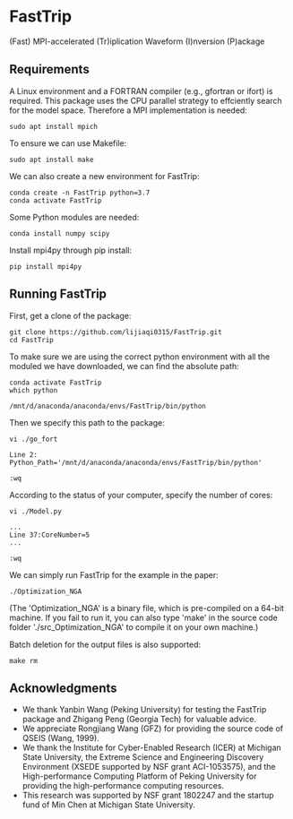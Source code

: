 # FastTrip
(Fast) MPI-accelerated (Tr)iplication Waveform (I)nversion (P)ackage

## Requirements
A Linux environment and a FORTRAN compiler (e.g., gfortran or ifort) is required.
This package uses the CPU parallel strategy to effciently search for the model space. Therefore a MPI implementation is needed:
```
sudo apt install mpich
```

To ensure we can use Makefile:
```
sudo apt install make
```

We can also create a new environment for FastTrip:
```
conda create -n FastTrip python=3.7
conda activate FastTrip
```

Some Python modules are needed:
```
conda install numpy scipy
```

Install mpi4py through pip install:
```
pip install mpi4py
```

## Running FastTrip
First, get a clone of the package:
```
git clone https://github.com/lijiaqi0315/FastTrip.git
cd FastTrip
```
To make sure we are using the correct python environment with all the moduled we have downloaded, we can find the absolute path:
```
conda activate FastTrip
which python

/mnt/d/anaconda/anaconda/envs/FastTrip/bin/python
```
Then we specify this path to the package:
```
vi ./go_fort

Line 2: Python_Path='/mnt/d/anaconda/anaconda/envs/FastTrip/bin/python'

:wq
```

According to the status of your computer, specify the number of cores:
```
vi ./Model.py

...
Line 37:CoreNumber=5
...

:wq
```

We can simply run FastTrip for the example in the paper:
```
./Optimization_NGA
```
(The 'Optimization_NGA' is a binary file, which is pre-compiled on a 64-bit machine. If you fail to run it, you can also type 'make' in the source code folder './src_Optimization_NGA' to compile it on your own machine.)


Batch deletion for the output files is also supported:
```
make rm
```

## Acknowledgments

* We thank Yanbin Wang (Peking University) for testing the FastTrip package and Zhigang Peng (Georgia Tech) for valuable advice.
* We appreciate Rongjiang Wang (GFZ) for providing the source code of QSEIS (Wang, 1999).
* We thank the Institute for Cyber-Enabled Research (ICER) at Michigan State University, the Extreme Science and Engineering Discovery Environment (XSEDE supported by NSF grant ACI-1053575), and the High-performance Computing Platform of Peking University for providing the high-performance computing resources.
* This research was supported by NSF grant 1802247 and the startup fund of Min Chen at Michigan State University.
